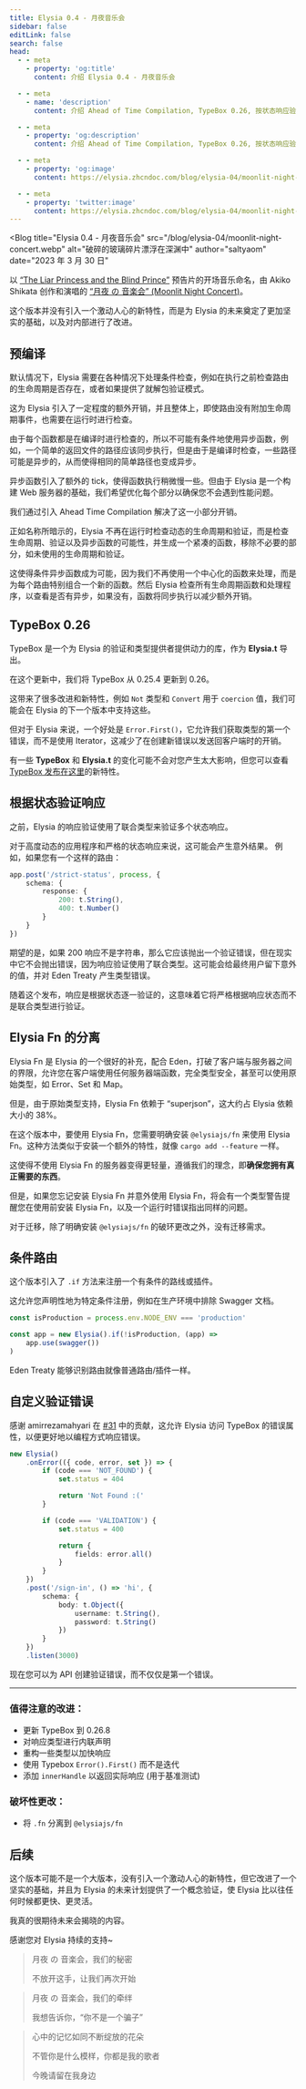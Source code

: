 ```yaml
---
title: Elysia 0.4 - 月夜音乐会
sidebar: false
editLink: false
search: false
head:
  - - meta
    - property: 'og:title'
      content: 介绍 Elysia 0.4 - 月夜音乐会

  - - meta
    - name: 'description'
      content: 介绍 Ahead of Time Compilation, TypeBox 0.26, 按状态响应验证, 和 Elysia Fn 的分离。

  - - meta
    - property: 'og:description'
      content: 介绍 Ahead of Time Compilation, TypeBox 0.26, 按状态响应验证, 和 Elysia Fn 的分离

  - - meta
    - property: 'og:image'
      content: https://elysia.zhcndoc.com/blog/elysia-04/moonlit-night-concert.webp

  - - meta
    - property: 'twitter:image'
      content: https://elysia.zhcndoc.com/blog/elysia-04/moonlit-night-concert.webp
---
```


<script setup>
    import Blog from '../../components/blog/Layout.vue'
</script>

<Blog
    title="Elysia 0.4 - 月夜音乐会"
    src="/blog/elysia-04/moonlit-night-concert.webp"
    alt="破碎的玻璃碎片漂浮在深渊中"
    author="saltyaom"
    date="2023 年 3 月 30 日"
>

以 [“The Liar Princess and the Blind Prince”](https://youtu.be/UdBespMvxaA) 预告片的开场音乐命名，由 Akiko Shikata 创作和演唱的 [“月夜 の 音楽会” (Moonlit Night Concert)](https://youtu.be/o8b-IQulh1c)。

这个版本并没有引入一个激动人心的新特性，而是为 Elysia 的未来奠定了更加坚实的基础，以及对内部进行了改进。

## 预编译
默认情况下，Elysia 需要在各种情况下处理条件检查，例如在执行之前检查路由的生命周期是否存在，或者如果提供了就解包验证模式。

这为 Elysia 引入了一定程度的额外开销，并且整体上，即使路由没有附加生命周期事件，也需要在运行时进行检查。

由于每个函数都是在编译时进行检查的，所以不可能有条件地使用异步函数，例如，一个简单的返回文件的路径应该同步执行，但是由于是编译时检查，一些路径可能是异步的，从而使得相同的简单路径也变成异步。

异步函数引入了额外的 tick，使得函数执行稍微慢一些。但由于 Elysia 是一个构建 Web 服务器的基础，我们希望优化每个部分以确保您不会遇到性能问题。

我们通过引入 Ahead Time Compilation 解决了这一小部分开销。

正如名称所暗示的，Elysia 不再在运行时检查动态的生命周期和验证，而是检查生命周期、验证以及异步函数的可能性，并生成一个紧凑的函数，移除不必要的部分，如未使用的生命周期和验证。

这使得条件异步函数成为可能，因为我们不再使用一个中心化的函数来处理，而是为每个路由特别组合一个新的函数。然后 Elysia 检查所有生命周期函数和处理程序，以查看是否有异步，如果没有，函数将同步执行以减少额外开销。

## TypeBox 0.26
TypeBox 是一个为 Elysia 的验证和类型提供者提供动力的库，作为 **Elysia.t** 导出。

在这个更新中，我们将 TypeBox 从 0.25.4 更新到 0.26。

这带来了很多改进和新特性，例如 `Not` 类型和 `Convert` 用于 `coercion` 值，我们可能会在 Elysia 的下一个版本中支持这些。

但对于 Elysia 来说，一个好处是 `Error.First()`，它允许我们获取类型的第一个错误，而不是使用 Iterator，这减少了在创建新错误以发送回客户端时的开销。

有一些 **TypeBox** 和 **Elysia.t** 的变化可能不会对您产生太大影响，但您可以查看 [TypeBox 发布在这里](https://github.com/sinclairzx81/typebox/blob/master/changelog/0.26.0.md)的新特性。

## 根据状态验证响应
之前，Elysia 的响应验证使用了联合类型来验证多个状态响应。

对于高度动态的应用程序和严格的状态响应来说，这可能会产生意外结果。
例如，如果您有一个这样的路由：
```ts
app.post('/strict-status', process, {
    schema: {
        response: {
            200: t.String(),
            400: t.Number()
        }
    }
})
```

期望的是，如果 200 响应不是字符串，那么它应该抛出一个验证错误，但在现实中它不会抛出错误，因为响应验证使用了联合类型。这可能会给最终用户留下意外的值，并对 Eden Treaty 产生类型错误。

随着这个发布，响应是根据状态逐一验证的，这意味着它将严格根据响应状态而不是联合类型进行验证。

## Elysia Fn 的分离
Elysia Fn 是 Elysia 的一个很好的补充，配合 Eden，打破了客户端与服务器之间的界限，允许您在客户端使用任何服务器端函数，完全类型安全，甚至可以使用原始类型，如 Error、Set 和 Map。

但是，由于原始类型支持，Elysia Fn 依赖于 “superjson”，这大约占 Elysia 依赖大小的 38%。

在这个版本中，要使用 Elysia Fn，您需要明确安装 `@elysiajs/fn` 来使用 Elysia Fn。这种方法类似于安装一个额外的特性，就像 `cargo add --feature` 一样。

这使得不使用 Elysia Fn 的服务器变得更轻量，遵循我们的理念，即**确保您拥有真正需要的东西**。

但是，如果您忘记安装 Elysia Fn 并意外使用 Elysia Fn，将会有一个类型警告提醒您在使用前安装 Elysia Fn，以及一个运行时错误指出同样的问题。

对于迁移，除了明确安装 `@elysiajs/fn` 的破环更改之外，没有迁移需求。

## 条件路由
这个版本引入了 `.if` 方法来注册一个有条件的路线或插件。

这允许您声明性地为特定条件注册，例如在生产环境中排除 Swagger 文档。
```ts
const isProduction = process.env.NODE_ENV === 'production'

const app = new Elysia().if(!isProduction, (app) =>
    app.use(swagger())
)
```

Eden Treaty 能够识别路由就像普通路由/插件一样。

## 自定义验证错误
感谢 amirrezamahyari 在 [#31](https://github.com/elysiajs/elysia/pull/31) 中的贡献，这允许 Elysia 访问 TypeBox 的错误属性，以便更好地以编程方式响应错误。

```ts
new Elysia()
    .onError(({ code, error, set }) => {
        if (code === 'NOT_FOUND') {
            set.status = 404

            return 'Not Found :('
        }

        if (code === 'VALIDATION') {
            set.status = 400

            return {
                fields: error.all()
            }
        }
    })
    .post('/sign-in', () => 'hi', {
        schema: {
            body: t.Object({
                username: t.String(),
                password: t.String()
            })
        }
    })
    .listen(3000)
```

现在您可以为 API 创建验证错误，而不仅仅是第一个错误。

---

### 值得注意的改进：
- 更新 TypeBox 到 0.26.8
- 对响应类型进行内联声明
- 重构一些类型以加快响应
- 使用 Typebox `Error().First()` 而不是迭代
- 添加 `innerHandle` 以返回实际响应 (用于基准测试)

### 破坏性更改：
- 将 `.fn` 分离到 `@elysiajs/fn`

## 后续
这个版本可能不是一个大版本，没有引入一个激动人心的新特性，但它改进了一个坚实的基础，并且为 Elysia 的未来计划提供了一个概念验证，使 Elysia 比以往任何时候都更快、更灵活。

我真的很期待未来会揭晓的内容。

感谢您对 Elysia 持续的支持~

> 月夜 の 音楽会，我们的秘密
>
> 不放开这手，让我们再次开始

> 月夜 の 音楽会，我们的牵绊
>
> 我想告诉你，“你不是一个骗子”

> 心中的记忆如同不断绽放的花朵
>
> 不管你是什么模样，你都是我的歌者
>
> 今晚请留在我身边

</Blog>